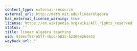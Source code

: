 ```yaml
---
content_type: external-resource
external_url: http://math.mit.edu/linearalgebra
has_external_license_warning: true
license: https://en.wikipedia.org/wiki/All_rights_reserved
status: ''
title: linear algebra teaching
uid: 936ecf58-e5ff-4bcc-b835-b2209e26de53
wayback_url: ''
---
```

